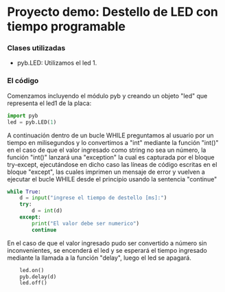 # Proyecto demo: Destello de LED con tiempo programable


### Clases utilizadas
  - pyb.LED: Utilizamos el led 1.

### El código

Comenzamos incluyendo el módulo pyb y creando un objeto "led" que representa el led1 de la placa:

```python
import pyb
led = pyb.LED(1)
```

A continuación dentro de un bucle WHILE preguntamos al usuario por un tiempo en milisegundos y lo convertimos a "int" mediante la función "int()"
en el caso de que el valor ingresado como string no sea un número, la función "int()" lanzará una "exception" la cual es capturada por el bloque
try-except, ejecutándose en dicho caso las líneas de código escritas en el bloque "except", las cuales imprimen un mensaje de error y vuelven 
a ejecutar el bucle WHILE desde el principio usando la sentencia "continue"

```python
while True:
	d = input("ingrese el tiempo de destello [ms]:")
	try:
		d = int(d)
	except:
		print("El valor debe ser numerico")
		continue
```

En el caso de que el valor ingresado pudo ser convertido a número sin inconvenientes, se encenderá el led y se esperará el tiempo ingresado
mediante la llamada a la función "delay", luego el led se apagará.

```python
	led.on()
	pyb.delay(d)
	led.off()
```









